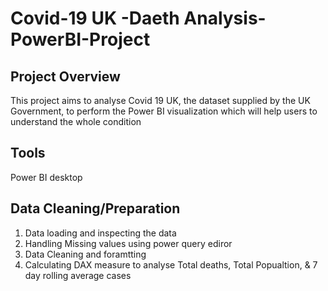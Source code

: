 # Covid-19 UK -Daeth Analysis-PowerBI-Project

## Project Overview

This project aims to analyse Covid 19 UK, the dataset supplied by the UK Government, to perform the Power BI visualization which will help users to understand the whole condition

## Tools
Power BI desktop

## Data Cleaning/Preparation
1. Data loading and inspecting the data
2. Handling Missing values using power query ediror
3. Data Cleaning and foramtting
4. Calculating DAX measure to analyse Total deaths, Total Popualtion, & 7 day rolling average cases
